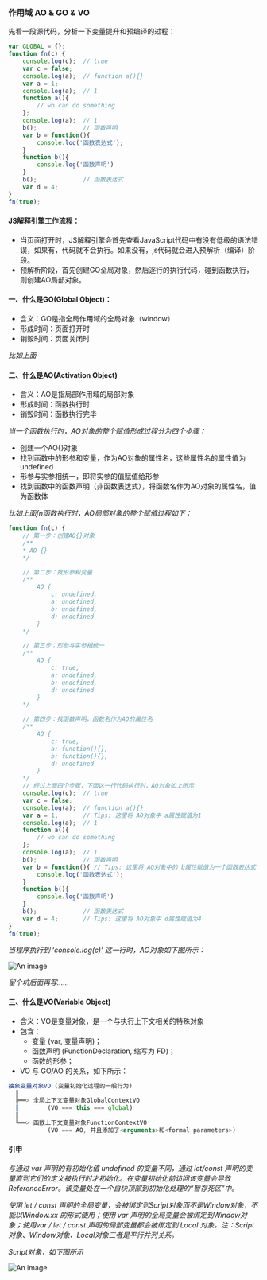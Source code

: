 ### 作用域 AO & GO & VO

先看一段源代码，分析一下变量提升和预编译的过程：
```js
var GLOBAL = {};
function fn(c) {
    console.log(c);  // true
    var c = false;
    console.log(a);  // function a(){}
    var a = 1;
    console.log(a);  // 1
    function a(){
        // wo can do something
    };
    console.log(a);  // 1
    b();             // 函数声明
    var b = function(){
        console.log('函数表达式');
    }
    function b(){    
        console.log('函数声明')
    }
    b();             // 函数表达式
    var d = 4;
}
fn(true);
```

#### JS解释引擎工作流程：
- 当页面打开时，JS解释引擎会首先查看JavaScript代码中有没有低级的语法错误，如果有，代码就不会执行。如果没有，js代码就会进入预解析（编译）阶段。
- 预解析阶段，首先创建GO全局对象，然后逐行的执行代码，碰到函数执行，则创建AO局部对象。

#### 一、什么是GO(Global Object)：
- 含义：GO是指全局作用域的全局对象（window）
- 形成时间：页面打开时
- 销毁时间：页面关闭时

*比如上面*

#### 二、什么是AO(Activation Object)
- 含义：AO是指局部作用域的局部对象
- 形成时间：函数执行时
- 销毁时间：函数执行完毕

*当一个函数执行时，AO对象的整个赋值形成过程分为四个步骤：*
- 创建一个AO{}对象
- 找到函数中的形参和变量，作为AO对象的属性名，这些属性名的属性值为undefined
- 形参与实参相统一，即将实参的值赋值给形参
- 找到函数中的函数声明（非函数表达式），将函数名作为AO对象的属性名，值为函数体

*比如上面fn函数执行时，AO局部对象的整个赋值过程如下：*
```js
function fn(c) {
    // 第一步：创建AO{}对象
    /**
    * AO {}
    */

    // 第二步：找形参和变量
    /**
        AO {
            c: undefined,
            a: undefined,
            b: undefined,
            d: undefined
        }
    */

    // 第三步：形参与实参相统一
    /**
        AO {
            c: true,
            a: undefined,
            b: undefined,
            d: undefined
        }
    */

    // 第四步：找函数声明，函数名作为AO的属性名
    /**
        AO {
            c: true,
            a: function(){},
            b: function(){},
            d: undefined
        }
    */
    // 经过上面四个步骤，下面这一行代码执行时，AO对象如上所示
    console.log(c);  // true
    var c = false;
    console.log(a);  // function a(){}
    var a = 1;       // Tips: 这里将 AO对象中 a属性赋值为1
    console.log(a);  // 1
    function a(){
        // wo can do something
    };
    console.log(a);  // 1
    b();             // 函数声明
    var b = function(){ // Tips: 这里将 AO对象中的 b属性赋值为一个函数表达式
        console.log('函数表达式');
    }
    function b(){    
        console.log('函数声明')
    }
    b();             // 函数表达式
    var d = 4;       // Tips: 这里将 AO对象中 d属性赋值为4
}
fn(true);
```
*当程序执行到 ‘console.log(c)’ 这一行时，AO对象如下图所示：*

![An image](~@/scope.png)

*留个坑后面再写......*

#### 三、什么是VO(Variable Object)
- 含义：VO是变量对象，是一个与执行上下文相关的特殊对象
- 包含：
    - 变量 (var, 变量声明)；
    - 函数声明 (FunctionDeclaration, 缩写为 FD)；
    - 函数的形参；
- VO 与 GO/AO 的关系，如下所示：
```js
抽象变量对象VO (变量初始化过程的一般行为)
  ║
  ╠══> 全局上下文变量对象GlobalContextVO
  ║        (VO === this === global)
  ║
  ╚══> 函数上下文变量对象FunctionContextVO
           (VO === AO, 并且添加了<arguments>和<formal parameters>)
```

#### 引申
*与通过  var 声明的有初始化值 undefined 的变量不同，通过 let/const 声明的变量直到它们的定义被执行时才初始化。在变量初始化前访问该变量会导致 ReferenceError。该变量处在一个自块顶部到初始化处理的“暂存死区”中。*

*使用 let / const 声明的全局变量，会被绑定到Script对象而不是Window对象，不能以Window.xx 的形式使用；使用 var 声明的全局变量会被绑定到Window对象；使用var / let / const 声明的局部变量都会被绑定到 Local 对象。注：Script对象、Window对象、Local对象三者是平行并列关系。*

*Script对象，如下图所示*

![An image](~@/scope2.png)

